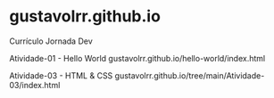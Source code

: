 # gustavolrr.github.io
Currículo Jornada Dev

Atividade-01 - Hello World
gustavolrr.github.io/hello-world/index.html

Atividade-03 - HTML & CSS
gustavolrr.github.io/tree/main/Atividade-03/index.html
